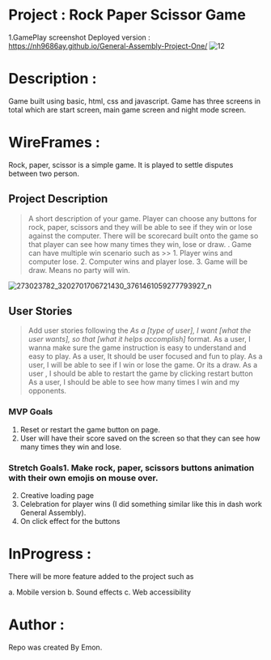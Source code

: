 
# Project : Rock Paper Scissor Game

1.GamePlay screenshot
Deployed version : https://nh9686ay.github.io/General-Assembly-Project-One/
![12](https://user-images.githubusercontent.com/89279974/173189212-a6577831-49b1-4957-abb3-46076d6f9391.PNG)


# Description :

Game built using basic, html, css and javascript. Game has three screens in total which are start screen, main game screen and night mode screen. 

# WireFrames :

Rock, paper, scissor is a simple game. It is played to settle disputes between two person.

## Project Description 
>A short description of your game.
 Player can choose any buttons for rock, paper, scissors and they will be able to see if they win or lose against the computer. There will be scorecard built onto the game so that player can see how many times they win, lose or draw. . Game can have multiple win scenario such as  >>
                                                                          1. Player wins and computer lose.
                                                                          2. Computer wins and player lose.
                                                                          3. Game will be draw. Means no party will win. 




![273023782_3202701706721430_3761461059277793927_n](https://media.git.generalassemb.ly/user/41077/files/7c11d180-9b0f-11ec-8884-cc54aa309075)



## User Stories
> Add user stories following the _As a [type of user], I want [what the user wants], so that [what it helps accomplish]_ format.
As a user, I wanna make sure the game instruction is easy to understand and easy to play.
As a user, It should be user focused and fun to play.
As a user, I will be able to see if I win or lose the game. Or its a draw.
As a user , I should be able to restart the game by clicking restart button
As a user, I should be able to see how many times I win and my opponents.

### MVP Goals

 
   1. Reset or restart the game button on page.
   2. User will have their score saved on the screen so that they can see how many times they win and lose.

### Stretch Goals1. Make rock, paper, scissors buttons animation with their own emojis on mouse over.

2. Creative loading page 
3. Celebration for player wins (I did something similar like this in dash work General Assembly).
4. On click effect for the buttons 



# InProgress :

There will be more feature added to the project such as 

a. Mobile version
b. Sound effects
c. Web accessibility


# Author :
Repo was created By Emon. 
